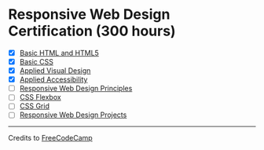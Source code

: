 # Responsive Web Design Certification (300 hours)

- [x] [Basic HTML and HTML5](01-basic-html-and-html5)
- [x] [Basic CSS](02-basic-css)
- [x] [Applied Visual Design](03-applied-visual-design)
- [x] [Applied Accessibility](04-applied-accessibility)
- [ ] [Responsive Web Design Principles](05-responsive-web-design-principles)
- [ ] [CSS Flexbox](06-css-flexbox)
- [ ] [CSS Grid](07-css-grid)
- [ ] [Responsive Web Design Projects](08-responsive-web-design)

---

Credits to [FreeCodeCamp](https://www.freecodecamp.org/)